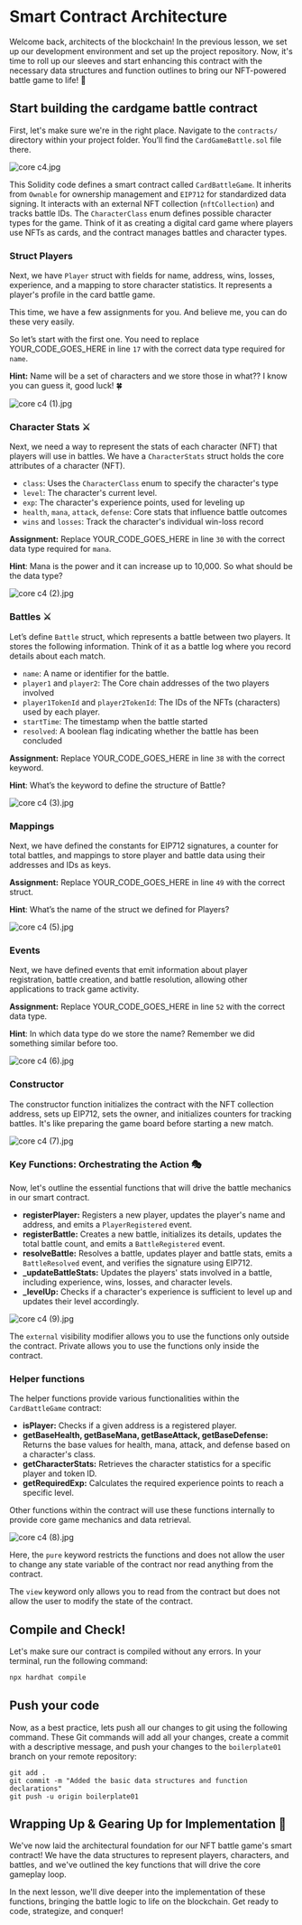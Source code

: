 # Smart Contract Architecture

Welcome back, architects of the blockchain! In the previous lesson, we set up our development environment and set up the project repository. Now, it's time to roll up our sleeves and start enhancing this contract with the necessary data structures and function outlines to bring our NFT-powered battle game to life! 💪

## Start building the cardgame battle contract
First, let's make sure we're in the right place. Navigate to the `contracts/` directory within your project folder. You’ll find the `CardGameBattle.sol` file there. 

![core c4.jpg](1%20Smart%20Contract%20Architecture%20bed9afce295e4fa28512aa4747ecb4f5/core_c4.jpg)

This Solidity code defines a smart contract called `CardBattleGame`. It inherits from `Ownable` for ownership management and `EIP712` for standardized data signing. It interacts with an external NFT collection (`nftCollection`) and tracks battle IDs. The `CharacterClass` enum defines possible character types for the game. Think of it as creating a digital card game where players use NFTs as cards, and the contract manages battles and character types.

### Struct Players

Next, we have `Player` struct with fields for name, address, wins, losses, experience, and a mapping to store character statistics. It represents a player's profile in the card battle game.

This time, we have a few assignments for you. And believe me, you can do these very easily.

So let’s start with the first one. You need to replace YOUR_CODE_GOES_HERE in line `17` with the correct data type required for `name`.

**Hint:** Name will be a set of characters and we store those in what?? I know you can guess it, good luck! 🍀 

![core c4 (1).jpg](1%20Smart%20Contract%20Architecture%20bed9afce295e4fa28512aa4747ecb4f5/core_c4_(1).jpg)

### Character Stats ⚔️

Next, we need a way to represent the stats of each character (NFT) that players will use in battles. We have a `CharacterStats` struct holds the core attributes of a character (NFT).

- `class`: Uses the `CharacterClass` enum to specify the character's type
- `level`: The character's current level.
- `exp`: The character's experience points, used for leveling up
- `health`, `mana`, `attack`, `defense`: Core stats that influence battle outcomes
- `wins` and `losses`: Track the character's individual win-loss record

**Assignment:** Replace YOUR_CODE_GOES_HERE in line `30` with the correct data type required for `mana`.

**Hint**: Mana is the power and it can increase up to 10,000. So what should be the data type?

![core c4 (2).jpg](1%20Smart%20Contract%20Architecture%20bed9afce295e4fa28512aa4747ecb4f5/core_c4_(2).jpg)

### Battles ⚔️

Let’s define `Battle` struct, which represents a battle between two players. It stores the following information. Think of it as a battle log where you record details about each match.

- `name`: A name or identifier for the battle.
- `player1` and `player2`: The Core chain addresses of the two players involved
- `player1TokenId` and `player2TokenId`: The IDs of the NFTs (characters) used by each player.
- `startTime`: The timestamp when the battle started
- `resolved`: A boolean flag indicating whether the battle has been concluded

**Assignment:** Replace YOUR_CODE_GOES_HERE in line `38` with the correct keyword.

**Hint**: What’s the keyword to define the structure of Battle?

![core c4 (3).jpg](1%20Smart%20Contract%20Architecture%20bed9afce295e4fa28512aa4747ecb4f5/core_c4_(3).jpg)

### Mappings

Next, we have defined the constants for EIP712 signatures, a counter for total battles, and mappings to store player and battle data using their addresses and IDs as keys.

**Assignment:** Replace YOUR_CODE_GOES_HERE in line `49` with the correct struct.

**Hint**: What’s the name of the struct we defined for Players?

![core c4 (5).jpg](1%20Smart%20Contract%20Architecture%20bed9afce295e4fa28512aa4747ecb4f5/core_c4_(5).jpg)

### Events

Next, we have defined events that emit information about player registration, battle creation, and battle resolution, allowing other applications to track game activity.

**Assignment:** Replace YOUR_CODE_GOES_HERE in line `52` with the correct data type.

**Hint**: In which data type do we store the name? Remember we did something similar before too.

![core c4 (6).jpg](1%20Smart%20Contract%20Architecture%20bed9afce295e4fa28512aa4747ecb4f5/core_c4_(6).jpg)

### Constructor

The constructor function initializes the contract with the NFT collection address, sets up EIP712, sets the owner, and initializes counters for tracking battles. It's like preparing the game board before starting a new match.

![core c4 (7).jpg](1%20Smart%20Contract%20Architecture%20bed9afce295e4fa28512aa4747ecb4f5/core_c4_(7).jpg)

### Key Functions: Orchestrating the Action 🎭

Now, let's outline the essential functions that will drive the battle mechanics in our smart contract.

- **registerPlayer:** Registers a new player, updates the player's name and address, and emits a `PlayerRegistered` event.
- **registerBattle:** Creates a new battle, initializes its details, updates the total battle count, and emits a `BattleRegistered` event.
- **resolveBattle:** Resolves a battle, updates player and battle stats, emits a `BattleResolved` event, and verifies the signature using EIP712.
- **_updateBattleStats:** Updates the players' stats involved in a battle, including experience, wins, losses, and character levels.
- **_levelUp:** Checks if a character's experience is sufficient to level up and updates their level accordingly.

![core c4 (9).jpg](1%20Smart%20Contract%20Architecture%20bed9afce295e4fa28512aa4747ecb4f5/core_c4_(9).jpg)

The `external` visibility modifier allows you to use the functions only outside the contract. Private allows you to use the functions only inside the contract.

### Helper functions

The helper functions provide various functionalities within the `CardBattleGame` contract:

- **isPlayer:** Checks if a given address is a registered player.
- **getBaseHealth, getBaseMana, getBaseAttack, getBaseDefense:** Returns the base values for health, mana, attack, and defense based on a character's class.
- **getCharacterStats:** Retrieves the character statistics for a specific player and token ID.
- **getRequiredExp:** Calculates the required experience points to reach a specific level.

Other functions within the contract will use these functions internally to provide core game mechanics and data retrieval.

![core c4 (8).jpg](1%20Smart%20Contract%20Architecture%20bed9afce295e4fa28512aa4747ecb4f5/core_c4_(8).jpg)

Here, the `pure` keyword restricts the functions and does not allow the user to change any state variable of the contract nor read anything from the contract.

The `view` keyword only allows you to read from the contract but does not allow the user to modify the state of the contract.

## Compile and Check!

Let's make sure our contract is compiled without any errors. In your terminal, run the following command:

```bash
npx hardhat compile
```

## Push your code

Now, as a best practice, lets push all our changes to git using the following command. These Git commands will add all your changes, create a commit with a descriptive message, and push your changes to the `boilerplate01` branch on your remote repository:

```
git add .
git commit -m "Added the basic data structures and function declarations"
git push -u origin boilerplate01
```

## Wrapping Up & Gearing Up for Implementation 🚀

We've now laid the architectural foundation for our NFT battle game's smart contract! We have the data structures to represent players, characters, and battles, and we've outlined the key functions that will drive the core gameplay loop.

In the next lesson, we'll dive deeper into the implementation of these functions, bringing the battle logic to life on the blockchain. Get ready to code, strategize, and conquer!